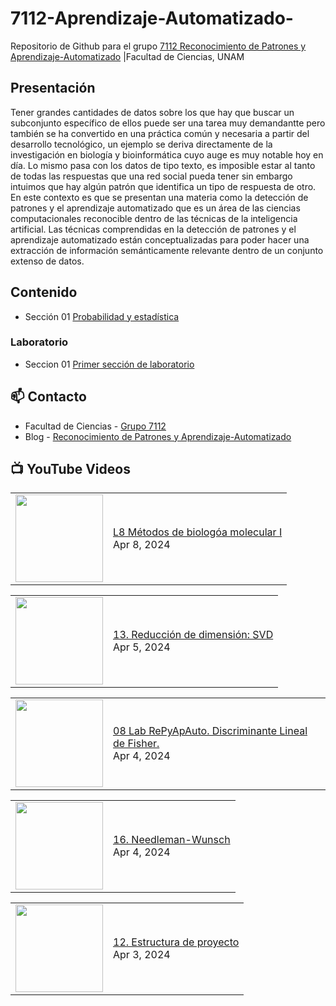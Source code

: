 # 7112-Aprendizaje-Automatizado-
Repositorio de Github para el grupo   [7112 Reconocimiento de Patrones y Aprendizaje-Automatizado](https://www.fciencias.unam.mx/docencia/horarios/presentacion/347481) |Facultad de Ciencias, UNAM

## Presentación
Tener grandes cantidades de datos sobre los que hay que buscar un subconjunto específico de ellos puede ser una tarea muy demandantte pero también se ha convertido en una práctica común y necesaria a partir del desarrollo tecnológico, un ejemplo se deriva directamente de la investigación en biología y bioinformática cuyo auge es muy notable hoy en día. Lo mismo pasa con los datos de tipo texto, es imposible estar al tanto de todas las respuestas que una red social pueda tener sin embargo intuimos que hay algún patrón que identifica un tipo de respuesta de otro. En este contexto es que se presentan una materia como la detección de patrones y el aprendizaje automatizado que es un área de las ciencias computacionales reconocible dentro de las técnicas de la inteligencia artificial. Las técnicas comprendidas en la detección de patrones y el aprendizaje automatizado están conceptualizadas para poder hacer una extracción de información semánticamente relevante dentro de un conjunto extenso de datos.

## Contenido
- Sección 01  [Probabilidad y estadística](https://github.com/7122-Aprendizaje-Automatizado/7112-Aprendizaje-Automatizado-/tree/main/Secci%C3%B3n%2001%20Probabilidad%20y%20Estadistica)

### Laboratorio
- Seccion 01  [Primer sección de laboratorio](https://github.com/7122-Aprendizaje-Automatizado/7112-Aprendizaje-Automatizado-/tree/main/Secci%C3%B3n01-Laboratorio)


## 📫 Contacto
- Facultad de Ciencias - [Grupo 7112](https://www.fciencias.unam.mx/docencia/horarios/presentacion/347481)
- Blog - [Reconocimiento de Patrones y Aprendizaje-Automatizado](https://sites.google.com/view/patronesciencias/inicio)

##  📺 	YouTube Videos
<!-- BLOG-POST-LIST:START --><table><tr><td><a href="https://www.youtube.com/watch?v=niMFxPhGlps"><img width="140px" src="https://i.ytimg.com/vi/niMFxPhGlps/mqdefault.jpg"></a></td>
<td><a href="https://www.youtube.com/watch?v=niMFxPhGlps">L8 Métodos de biologóa molecular I</a><br/>Apr 8, 2024</td></tr></table>
<table><tr><td><a href="https://www.youtube.com/watch?v=hJK4o95Wazw"><img width="140px" src="https://i.ytimg.com/vi/hJK4o95Wazw/mqdefault.jpg"></a></td>
<td><a href="https://www.youtube.com/watch?v=hJK4o95Wazw">13. Reducción de dimensión: SVD</a><br/>Apr 5, 2024</td></tr></table>
<table><tr><td><a href="https://www.youtube.com/watch?v=zV-nxRjyGcY"><img width="140px" src="https://i.ytimg.com/vi/zV-nxRjyGcY/mqdefault.jpg"></a></td>
<td><a href="https://www.youtube.com/watch?v=zV-nxRjyGcY">08 Lab RePyApAuto. Discriminante Lineal de Fisher.</a><br/>Apr 4, 2024</td></tr></table>
<table><tr><td><a href="https://www.youtube.com/watch?v=g2Fsv1uBGz0"><img width="140px" src="https://i.ytimg.com/vi/g2Fsv1uBGz0/mqdefault.jpg"></a></td>
<td><a href="https://www.youtube.com/watch?v=g2Fsv1uBGz0">16. Needleman-Wunsch</a><br/>Apr 4, 2024</td></tr></table>
<table><tr><td><a href="https://www.youtube.com/watch?v=mkYfitI54FA"><img width="140px" src="https://i.ytimg.com/vi/mkYfitI54FA/mqdefault.jpg"></a></td>
<td><a href="https://www.youtube.com/watch?v=mkYfitI54FA">12. Estructura de proyecto</a><br/>Apr 3, 2024</td></tr></table>
<!-- BLOG-POST-LIST:END -->
